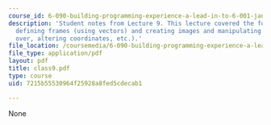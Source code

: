 ```yaml
---
course_id: 6-090-building-programming-experience-a-lead-in-to-6-001-january-iap-2005
description: 'Student notes from Lecture 9. This lecture covered the following topics:
  defining frames (using vectors) and creating images and manipulating (by flipping
  over, altering coordinates, etc.).'
file_location: /coursemedia/6-090-building-programming-experience-a-lead-in-to-6-001-january-iap-2005/7215b55530964f25928a8fed5cdecab1_class9.pdf
file_type: application/pdf
layout: pdf
title: class9.pdf
type: course
uid: 7215b55530964f25928a8fed5cdecab1

---
```

None
